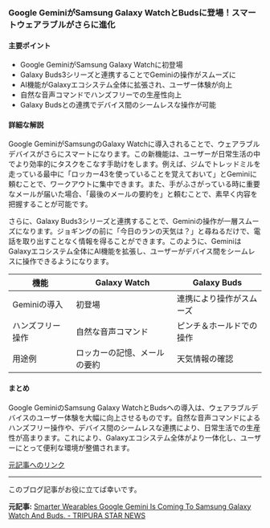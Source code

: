 ### Google GeminiがSamsung Galaxy WatchとBudsに登場！スマートウェアラブルがさらに進化

#### 主要ポイント
- Google GeminiがSamsung Galaxy Watchに初登場
- Galaxy Buds3シリーズと連携することでGeminiの操作がスムーズに
- AI機能がGalaxyエコシステム全体に拡張され、ユーザー体験が向上
- 自然な音声コマンドでハンズフリーでの生産性向上
- Galaxy Budsとの連携でデバイス間のシームレスな操作が可能

#### 詳細な解説

Google GeminiがSamsungのGalaxy Watchに導入されることで、ウェアラブルデバイスがさらにスマートになります。この新機能は、ユーザーが日常生活の中でより効率的にタスクをこなす手助けをします。例えば、ジムでトレッドミルを走っている最中に「ロッカー43を使っていることを覚えておいて」とGeminiに頼むことで、ワークアウトに集中できます。また、手がふさがっている時に重要なメールが届いた場合、「最後のメールの要約を」と頼むことで、素早く内容を把握することが可能です。

さらに、Galaxy Buds3シリーズと連携することで、Geminiの操作が一層スムーズになります。ジョギングの前に「今日のランの天気は？」と尋ねるだけで、電話を取り出すことなく情報を得ることができます。このように、GeminiはGalaxyエコシステム全体にAI機能を拡張し、ユーザーがデバイス間をシームレスに操作できるようになります。

| 機能 | Galaxy Watch | Galaxy Buds |
|---|---|---|
| Geminiの導入 | 初登場 | 連携により操作がスムーズ |
| ハンズフリー操作 | 自然な音声コマンド | ピンチ＆ホールドでの操作 |
| 用途例 | ロッカーの記憶、メールの要約 | 天気情報の確認 |

#### まとめ
Google GeminiのSamsung Galaxy WatchとBudsへの導入は、ウェアラブルデバイスのユーザー体験を大幅に向上させるものです。自然な音声コマンドによるハンズフリー操作や、デバイス間のシームレスな連携により、日常生活での生産性が高まります。これにより、Galaxyエコシステム全体がより一体化し、ユーザーにとって便利な環境が整備されます。

[元記事へのリンク](https://tripurastarnews.in/smarter-wearables-google-gemini-is-coming-to-samsung-galaxy-watch-and-buds/)

---

このブログ記事がお役に立てば幸いです。

**元記事:** [Smarter Wearables Google Gemini Is Coming To Samsung Galaxy Watch And Buds. - TRIPURA STAR NEWS](https://www.tripurastarnews.com/smarter-wearables-google-gemini-is-coming-to-samsung-galaxy-watch-and-buds/)